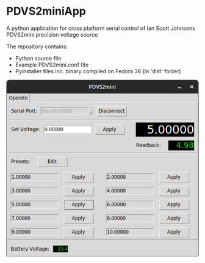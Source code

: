 # PDVS2miniApp
A python application for cross platform serial control of Ian Scott Johnsons PDVS2mini precision voltage source

The repository contains:

* Python source file
* Example PDVS2mini.conf file
* Pyinstaller files inc. binary compiled on Fedora 36 (in 'dist' folder)

![Screenshot](images/PDVS2Mini.png)
